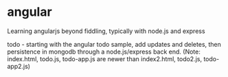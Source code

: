 angular
=======

Learning angularjs beyond fiddling, typically with node.js and express

todo - starting with the angular todo sample, add updates and deletes,
       then persistence in mongodb through a node.js/express back end.
       (Note: index.html, todo.js, todo-app.js are newer than
       index2.html, todo2.js, todo-app2.js)
